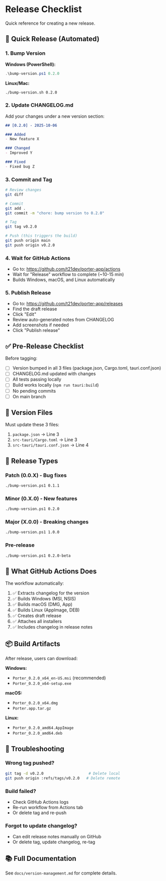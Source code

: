 # Release Checklist

Quick reference for creating a new release.

## 🚀 Quick Release (Automated)

### 1. Bump Version

**Windows (PowerShell):**
```powershell
.\bump-version.ps1 0.2.0
```

**Linux/Mac:**
```bash
./bump-version.sh 0.2.0
```

### 2. Update CHANGELOG.md

Add your changes under a new version section:

```markdown
## [0.2.0] - 2025-10-06

### Added
- New feature X

### Changed
- Improved Y

### Fixed
- Fixed bug Z
```

### 3. Commit and Tag

```bash
# Review changes
git diff

# Commit
git add .
git commit -m "chore: bump version to 0.2.0"

# Tag
git tag v0.2.0

# Push (this triggers the build)
git push origin main
git push origin v0.2.0
```

### 4. Wait for GitHub Actions

- Go to: https://github.com/t21dev/porter-app/actions
- Wait for "Release" workflow to complete (~10-15 min)
- Builds Windows, macOS, and Linux automatically

### 5. Publish Release

- Go to: https://github.com/t21dev/porter-app/releases
- Find the draft release
- Click "Edit"
- Review auto-generated notes from CHANGELOG
- Add screenshots if needed
- Click "Publish release"

## ✅ Pre-Release Checklist

Before tagging:

- [ ] Version bumped in all 3 files (package.json, Cargo.toml, tauri.conf.json)
- [ ] CHANGELOG.md updated with changes
- [ ] All tests passing locally
- [ ] Build works locally (`npm run tauri:build`)
- [ ] No pending commits
- [ ] On main branch

## 📝 Version Files

Must update these 3 files:

1. `package.json` → Line 3
2. `src-tauri/Cargo.toml` → Line 3
3. `src-tauri/tauri.conf.json` → Line 4

## 🎯 Release Types

### Patch (0.0.X) - Bug fixes
```bash
./bump-version.ps1 0.1.1
```

### Minor (0.X.0) - New features
```bash
./bump-version.ps1 0.2.0
```

### Major (X.0.0) - Breaking changes
```bash
./bump-version.ps1 1.0.0
```

### Pre-release
```bash
./bump-version.ps1 0.2.0-beta
```

## 🔧 What GitHub Actions Does

The workflow automatically:

1. ✅ Extracts changelog for the version
2. ✅ Builds Windows (MSI, NSIS)
3. ✅ Builds macOS (DMG, App)
4. ✅ Builds Linux (AppImage, DEB)
5. ✅ Creates draft release
6. ✅ Attaches all installers
7. ✅ Includes changelog in release notes

## 📦 Build Artifacts

After release, users can download:

**Windows:**
- `Porter_0.2.0_x64_en-US.msi` (recommended)
- `Porter_0.2.0_x64-setup.exe`

**macOS:**
- `Porter_0.2.0_x64.dmg`
- `Porter.app.tar.gz`

**Linux:**
- `Porter_0.2.0_amd64.AppImage`
- `Porter_0.2.0_amd64.deb`

## 🐛 Troubleshooting

### Wrong tag pushed?
```bash
git tag -d v0.2.0                    # Delete local
git push origin :refs/tags/v0.2.0   # Delete remote
```

### Build failed?
- Check GitHub Actions logs
- Re-run workflow from Actions tab
- Or delete tag and re-push

### Forgot to update changelog?
- Can edit release notes manually on GitHub
- Or delete tag, update changelog, re-tag

## 📚 Full Documentation

See `docs/version-management.md` for complete details.
